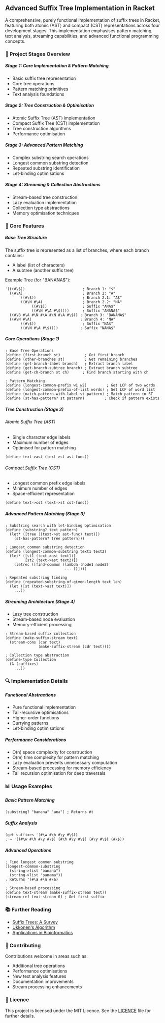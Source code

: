 ## Advanced Suffix Tree Implementation in Racket

A comprehensive, purely functional implementation of suffix trees in Racket, featuring both atomic (AST) and compact (CST) representations across four development stages. This implementation emphasises pattern matching, text analysis, streaming capabilities, and advanced functional programming concepts.

### 📑 Project Stages Overview

##### Stage 1: Core Implementation & Pattern Matching
- Basic suffix tree representation
- Core tree operations
- Pattern matching primitives
- Text analysis foundations

##### Stage 2: Tree Construction & Optimisation
- Atomic Suffix Tree (AST) implementation
- Compact Suffix Tree (CST) implementation
- Tree construction algorithms
- Performance optimisation

##### Stage 3: Advanced Pattern Matching
- Complex substring search operations
- Longest common substring detection
- Repeated substring identification
- Let-binding optimisations

##### Stage 4: Streaming & Collection Abstractions
- Stream-based tree construction
- Lazy evaluation implementation
- Collection type abstractions
- Memory optimisation techniques

### 🎯 Core Features

##### Base Tree Structure
The suffix tree is represented as a list of branches, where each branch contains:
- A label (list of characters)
- A subtree (another suffix tree)

Example Tree (for "BANANA$"):
```racket
'(((#\$))                          ; Branch 1: "$"
  ((#\A)                           ; Branch 2: "A"
       ((#\$))                     ; Branch 2.1: "A$"
       ((#\N #\A)                  ; Branch 2.2: "NA"
            ((#\$))                ; Suffix "ANA$"
            ((#\N #\A #\$))))      ; Suffix "ANANA$"
  ((#\B #\A #\N #\A #\N #\A #\$)) ; Branch 3: "BANANA$"
  ((#\N #\A)                      ; Branch 4: "NA"
       ((#\$))                     ; Suffix "NA$"
       ((#\N #\A #\$))))          ; Suffix "NANA$"
```

##### Core Operations (Stage 1)
```racket
; Base Tree Operations
(define (first-branch st)           ; Get first branch
(define (other-branches st)         ; Get remaining branches
(define (get-branch-label branch)   ; Extract branch label
(define (get-branch-subtree branch) ; Extract branch subtree
(define (get-ch-branch st ch)      ; Find branch starting with ch

; Pattern Matching
(define (longest-common-prefix w1 w2)         ; Get LCP of two words
(define (longest-common-prefix-of-list words) ; Get LCP of word list
(define (match-pattern-with-label st pattern) ; Match pattern in ST
(define (st-has-pattern? st pattern)         ; Check if pattern exists
```

##### Tree Construction (Stage 2)

###### Atomic Suffix Tree (AST)
- Single character edge labels
- Maximum number of edges
- Optimised for pattern matching
```racket
(define text->ast (text->st ast-func))
```

###### Compact Suffix Tree (CST)
- Longest common prefix edge labels
- Minimum number of edges
- Space-efficient representation
```racket
(define text->cst (text->st cst-func))
```

##### Advanced Pattern Matching (Stage 3)
```racket
; Substring search with let-binding optimisation
(define (substring? text pattern)
  (let* ([tree ((text->st ast-func) text)])
    (st-has-pattern? tree pattern)))

; Longest common substring detection
(define (longest-common-substring text1 text2)
  (let* ([st1 (text->ast text1)]
         [st2 (text->ast text2)])
    (letrec ([find-common (lambda (node1 node2)
                           ... ))])))

; Repeated substring finding
(define (repeated-substring-of-given-length text len)
  (let ([st (text->ast text)])
    ...))
```

##### Streaming Architecture (Stage 4)
- Lazy tree construction
- Stream-based node evaluation
- Memory-efficient processing
```racket
; Stream-based suffix collection
(define (make-suffix-stream text)
  (stream-cons (car text)
               (make-suffix-stream (cdr text))))

; Collection type abstraction
(define-type Collection
  (λ (suffixes)
    ...))
```

### 🔍 Implementation Details

##### Functional Abstractions
- Pure functional implementation
- Tail-recursive optimisations
- Higher-order functions
- Currying patterns
- Let-binding optimisations

##### Performance Considerations
- O(n) space complexity for construction
- O(m) time complexity for pattern matching
- Lazy evaluation prevents unnecessary computation
- Stream-based processing for memory efficiency
- Tail recursion optimisation for deep traversals

### 📊 Usage Examples

##### Basic Pattern Matching
```racket
(substring? "banana" "ana") ; Returns #t
```

##### Suffix Analysis
```racket
(get-suffixes '(#\w #\h #\y #\$))
; ⇒ '((#\w #\h #\y #\$) (#\h #\y #\$) (#\y #\$) (#\$))
```

##### Advanced Operations
```racket
; Find longest common substring
(longest-common-substring 
  (string->list "banana") 
  (string->list "panama"))
; Returns '(#\a #\n #\a)

; Stream-based processing
(define text-stream (make-suffix-stream text))
(stream-ref text-stream 0) ; Get first suffix
```

### 📚 Further Reading
- [Suffix Trees: A Survey](https://www.cs.helsinki.fi/u/ukkonen/SuffixT1withFigs.pdf)
- [Ukkonen's Algorithm](https://www.cs.helsinki.fi/u/ukkonen/SuffixT1.pdf)
- [Applications in Bioinformatics](https://academic.oup.com/bioinformatics/article/25/11/1384/332905)

### 🤝 Contributing
Contributions welcome in areas such as:
- Additional tree operations
- Performance optimisations
- New text analysis features
- Documentation improvements
- Stream processing enhancements

### 📜 Licence
This project is licensed under the MIT Licence. See the [LICENCE](./LICENSE) file for further details.
